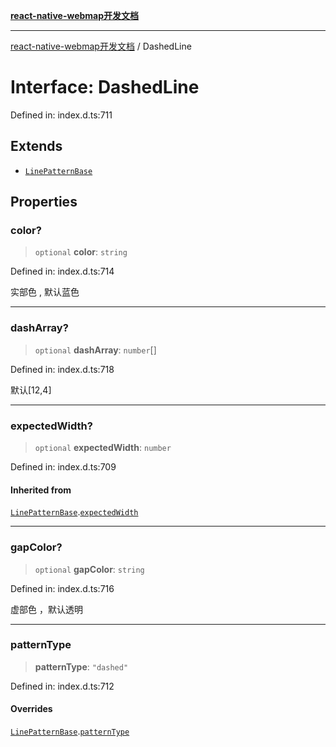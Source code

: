 [**react-native-webmap开发文档**](../README.md)

***

[react-native-webmap开发文档](../globals.md) / DashedLine

# Interface: DashedLine

Defined in: index.d.ts:711

## Extends

- [`LinePatternBase`](LinePatternBase.md)

## Properties

### color?

> `optional` **color**: `string`

Defined in: index.d.ts:714

实部色 , 默认蓝色

***

### dashArray?

> `optional` **dashArray**: `number`[]

Defined in: index.d.ts:718

默认[12,4]

***

### expectedWidth?

> `optional` **expectedWidth**: `number`

Defined in: index.d.ts:709

#### Inherited from

[`LinePatternBase`](LinePatternBase.md).[`expectedWidth`](LinePatternBase.md#expectedwidth)

***

### gapColor?

> `optional` **gapColor**: `string`

Defined in: index.d.ts:716

虚部色 ，默认透明

***

### patternType

> **patternType**: `"dashed"`

Defined in: index.d.ts:712

#### Overrides

[`LinePatternBase`](LinePatternBase.md).[`patternType`](LinePatternBase.md#patterntype)
